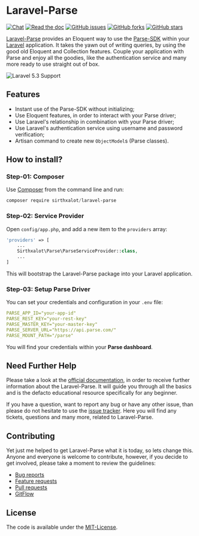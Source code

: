 Laravel-Parse
================================================================================

[![Chat](https://img.shields.io/badge/chat-join-orange.svg)](https://sirthxalot.slack.com/messages/laravel-parse/)
[![Read the doc](https://img.shields.io/badge/documentation-read-blue.svg)](https://www.gitbook.com/read/book/sirthxalot/laravel-parse)
[![GitHub issues](https://img.shields.io/github/issues/sirthxalot/laravel-parse.svg)](https://github.com/sirthxalot/laravel-parse/issues)
[![GitHub forks](https://img.shields.io/github/forks/sirthxalot/laravel-parse.svg?style=social&label=Fork&maxAge=2592000)](https://github.com/sirthxalot/laravel-parse)
[![GitHub stars](https://img.shields.io/github/stars/sirthxalot/laravel-parse.svg?style=social&label=Star&maxAge=2592000)](https://github.com/sirthxalot/laravel-parse)

[Laravel-Parse](https://github.com/sirthxalot/laravel-parse) provides an Eloquent
way to use the [Parse-SDK](https://parse.com/) within your [Laravel](https://laravel.com/)
application. It takes the yawn out of writing queries, by using the good old Eloquent
and Collection features. Couple your application with Parse and enjoy all the goodies,
like the authentication service and many more ready to use straight out of box.

![Laravel 5.3 Support](https://cloud.githubusercontent.com/assets/6856248/22228307/97afab86-e1d0-11e6-887c-ed90984d3e5c.png)


## Features

* Instant use of the Parse-SDK without initializing;
* Use Eloquent features, in order to interact with your Parse driver;
* Use Laravel's relationship in combination with your Parse driver;
* Use Laravel's authentication service using username and password verification;
* Artisan command to create new `ObjectModel`s (Parse classes).


## How to install?

### Step-01: Composer

Use [Composer](https://getcomposer.org) from the command line and run:

```powerShell
composer require sirthxalot/laravel-parse
```

### Step-02: Service Provider

Open `config/app.php`, and add a new item to the `providers` array:

```php
'providers' => [
    ...
    Sirthxalot\Parse\ParseServiceProvider::class,
    ...
]
```

This will bootstrap the Laravel-Parse package into your Laravel application.

### Step-03: Setup Parse Driver

You can set your credentials and configuration in your `.env` file:

```yaml
PARSE_APP_ID="your-app-id"
PARSE_REST_KEY="your-rest-key"
PARSE_MASTER_KEY="your-master-key"
PARSE_SERVER_URL="https://api.parse.com/"
PARSE_MOUNT_PATH="/parse"
```

You will find your credentials within your **Parse dashboard**.


## Need Further Help

Please take a look at the [official documentation](https://sta-books.gitbooks.io/laravel-parse/content/),
in order to receive further information about the Laravel-Parse. It will guide 
you through all the basics and is the defacto educational resource specifically 
for any beginner.

If you have a question, want to report any bug or have any other issue, than please
do not hesitate to use the [issue tracker](https://github.com/sirthxalot/laravel-parse/issues).
Here you will find any tickets, questions and many more, related to Laravel-Parse.


## Contributing

Yet just me helped to get Laravel-Parse what it is today, so lets
change this. Anyone and everyone is welcome to contribute, however, if you decide
to get involved, please take a moment to review the guidelines:

* [Bug reports](contributing.md#bug-reports)
* [Feature requests](contributing.md#feature-requests)
* [Pull requests](contributing.md#pull-requests)
* [GitFlow](contributing.md#the-gitflow-workflow)

## License

The code is available under the [MIT-License](license.md).
